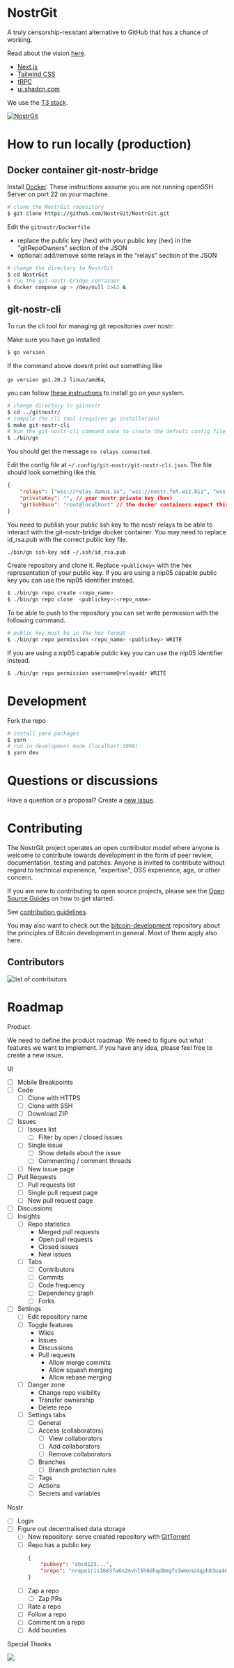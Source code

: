# NostrGit

A truly censorship-resistant alternative to GitHub that has a chance of working.

Read about the vision [here](https://github.com/NostrGit/NostrGit/tree/main/documentation/vision.md).

- [Next.js](https://nextjs.org)
- [Tailwind CSS](https://tailwindcss.com)
- [tRPC](https://trpc.io)
- [ui.shadcn.com](https://ui.shadcn.com)

We use the [T3 stack](https://create.t3.gg/).

<a href="https://nostrgit.com"><img src="https://user-images.githubusercontent.com/8019099/223422735-795b4341-5751-49ce-bffb-800ee81788d2.jpg" alt="NostrGit"></a>

# How to run locally (production)

## Docker container git-nostr-bridge

Install [Docker](https://www.docker.com/products/docker-desktop/).
These instructions assume you are not running openSSH Server on port 22 on your machine.

```bash
# clone the NostrGit repository
$ git clone https://github.com/NostrGit/NostrGit.git
```

Edit the `gitnostr/Dockerfile`
  - replace the public key (hex) with your public key (hex) in the "gitRepoOwners" section of the JSON
  - optional: add/remove some relays in the "relays" section of the JSON

```bash
# change the directory to NostrGit
$ cd NostrGit
# run the git-nostr-bridge container
$ docker compose up > /dev/null 2>&1 &
```

## git-nostr-cli

To run the cli tool for managing git repositories over nostr:

Make sure you have go installed
```bash
$ go version
```

If the command above doesnt print out something like 

`go version go1.20.2 linux/amd64`, 

you can follow [these instructions](https://go.dev/doc/install) to install go on your system.

```bash
# change directory to gitnostr
$ cd ../gitnostr/
# compile the cli tool (requires go installation)
$ make git-nostr-cli
# Run the git-nostr-cli command once to create the default config file
$ ./bin/gn
```

You should get the message `no relays connected`.

Edit the config file at `~/.config/git-nostr/git-nostr-cli.json`. The file should look something like this

```JSON
{
    "relays": ["wss://relay.damus.io", "wss://nostr.fmt.wiz.biz", "wss://nos.lol"],
    "privateKey": "", // your nostr private key (hex)
    "gitSshBase": "root@localhost" // the docker containers expect this
}
```

You need to publish your public ssh key to the nostr relays to be able to interact with the git-nostr-bridge docker container.
You may need to replace id_rsa.pub with the correct public key file.

```bash
./bin/gn ssh-key add ~/.ssh/id_rsa.pub
```

Create repository and clone it. Replace `<publickey>` with the hex representation of your public key. If you are using a nip05 capable public key you can use the nip05 identifier instead.

```bash
$ ./bin/gn repo create <repo_name>
$ ./bin/gn repo clone  <publickey>:<repo_name>
```

To be able to push to the repository you can set write permission with the following command.

```bash
# public key must be in the hex format
$ ./bin/gn repo permission <repo_name> <publickey> WRITE
```

If you are using a nip05 capable public key you can use the nip05 identifier instead.

```bash
$ ./bin/gn repo permission username@relayaddr WRITE
```

# Development

Fork the repo

```bash
# install yarn packages
$ yarn
# run in development mode (localhost:3000)
$ yarn dev
```

# Questions or discussions

Have a question or a proposal? Create a [new issue](https://github.com/NostrGit/NostrGit/issues/new).

# Contributing

The NostrGit project operates an open contributor model where anyone is welcome to contribute towards development in the form of peer review, documentation, testing and patches. Anyone is invited to contribute without regard to technical experience, "expertise", OSS experience, age, or other concern.

If you are new to contributing to open source projects, please see the [Open Source Guides](https://opensource.guide/how-to-contribute/) on how to get started.

See [contribution guidelines](https://github.com/NostrGit/NostrGit/blob/main/documentation/development/contributing.md).

You may also want to check out the [bitcoin-development](https://github.com/jonatack/bitcoin-development/blob/master/how-to-review-bitcoin-core-prs.md) repository about the principles of Bitcoin development in general. Most of them apply also here. 

## Contributors

<img src="https://contrib.rocks/image?repo=nostrgit/nostrgit" alt="list of contributors" />

# Roadmap

Product

We need to define the product roadmap. We need to figure out what features we want to implement. If you have any idea, please feel free to create a new issue.

UI

- [ ] Mobile Breakpoints
- [ ] Code
  - [ ] Clone with HTTPS
  - [ ] Clone with SSH
  - [ ] Download ZIP
- [ ] Issues
  - [ ] Issues list
    - [ ] Filter by open / closed issues
  - [ ] Single issue
    - [ ] Show details about the issue
    - [ ] Commenting / comment threads
  - [ ] New issue page
- [ ] Pull Requests
  - [ ] Pull requests list
  - [ ] Single pull request page
  - [ ] New pull request page
- [ ] Discussions
- [ ] Insights
  - [ ] Repo statistics
    - Merged pull requests
    - Open pull requests
    - Closed issues
    - New issues
  - [ ] Tabs
    - [ ] Contributors
    - [ ] Commits
    - [ ] Code frequency
    - [ ] Dependency graph
    - [ ] Forks
- [ ] Settings
  - [ ] Edit repository name
  - [ ] Toggle features
    - Wikis
    - Issues
    - Discussions
    - Pull requests
      - Allow merge commits
      - Allow squash merging
      - Allow rebase merging
  - [ ] Danger zone
    - Change repo visibility
    - Transfer ownership
    - Delete repo
  - [ ] Settings tabs
    - [ ] General
    - [ ] Access (collaborators)
      - [ ] View collaborators
      - [ ] Add collaborators
      - [ ] Remove collaborators
    - [ ] Branches
      - [ ] Branch protection rules
    - [ ] Tags
    - [ ] Actions
    - [ ] Secrets and variables

Nostr

- [ ] Login
- [ ] Figure out decentralised data storage
  - [ ] New repository: serve created repository with [GitTorrent](https://github.com/cjb/GitTorrent)
  - [ ] Repo has a public key
    ```JSON
    {
        "pubkey": "abcd123...",
        "nrepo": "nrepo1ris1683fw6n2mvhl5h6dhqd8mqfv3wmxnz4qph83ua4dk4006ezsrt5c24"
    }
    ```
  - [ ] Zap a repo
    - [ ] Zap PRs
  - [ ] Rate a repo
  - [ ] Follow a repo
  - [ ] Comment on a repo
  - [ ] Add bounties

Special Thanks

<a href="https://vercel.com?utm_source=nostrgit&utm_campaign=oss"><img src="https://images.ctfassets.net/e5382hct74si/78Olo8EZRdUlcDUFQvnzG7/fa4cdb6dc04c40fceac194134788a0e2/1618983297-powered-by-vercel.svg" />
